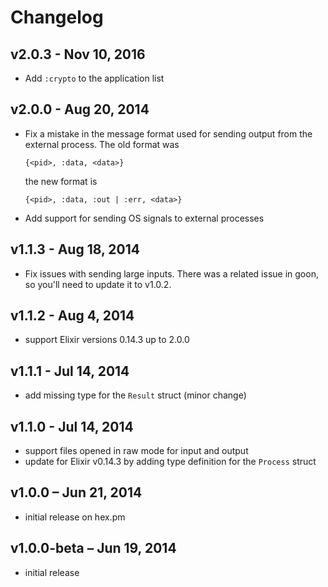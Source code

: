 Changelog
=========

## v2.0.3 - Nov 10, 2016

  * Add `:crypto` to the application list

## v2.0.0 - Aug 20, 2014

  * Fix a mistake in the message format used for sending output from the
    external process. The old format was

        {<pid>, :data, <data>}

    the new format is

        {<pid>, :data, :out | :err, <data>}

  * Add support for sending OS signals to external processes


## v1.1.3 - Aug 18, 2014

  * Fix issues with sending large inputs. There was a related issue in goon, so
    you'll need to update it to v1.0.2.


## v1.1.2 - Aug 4, 2014

  * support Elixir versions 0.14.3 up to 2.0.0


## v1.1.1 - Jul 14, 2014

  * add missing type for the `Result` struct (minor change)


## v1.1.0 - Jul 14, 2014

  * support files opened in raw mode for input and output
  * update for Elixir v0.14.3 by adding type definition for the `Process`
    struct


## v1.0.0 – Jun 21, 2014

  * initial release on hex.pm


## v1.0.0-beta – Jun 19, 2014

  * initial release
